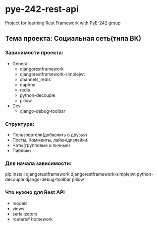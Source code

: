 # pye-242-rest-api
Project for learning Rest Framework with PyE-242 group

## Тема проекта: Социальная сеть(типа ВК)
### Зависимости проекта:
- General
    - djangorestframework
    - djangorestframework-simplejwt
    - channels_redis
    - daphne
    - redis
    - python-decouple
    - pillow
- Dev
    - django-debug-toolbar

### Структура:
- Пользователи(добавлять в друзья)
- Посты, Комменты, лайки/дизлайки.
- Чаты(групповые и личные)
- Паблики

### Для начала зависимости:
pip install djangorestframework djangorestframework-simplejwt python-decouple django-debug-toolbar pillow

### Что нужно для Rest API
- models
- views
- serializators
- routers# homework
